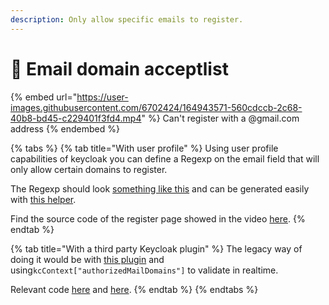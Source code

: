```yaml
---
description: Only allow specific emails to register.
---
```


# 💂 Email domain acceptlist

{% embed url="https://user-images.githubusercontent.com/6702424/164943571-560cdccb-2c68-40b8-bd45-c229401f3fd4.mp4" %}
Can't register with a @gmail.com address
{% endembed %}

{% tabs %}
{% tab title="With user profile" %}
Using user profile capabilities of keycloak you can define a Regexp on the email field that will only allow certain domains to register. &#x20;

The Regexp should look [something like this](https://github.com/etalab/sill-web/blob/20e1500166708da75fcad4ebfb9f6e1d39b462c0/src/ui/components/KcApp/kcContext.ts#L53) and can be generated easily with [this helper](https://github.com/etalab/sill-web/blob/main/src/bin/emails\_domain\_accept\_list\_helper.ts). &#x20;

Find the source code of the register page showed in the video [here](https://github.com/etalab/sill-web/blob/main/src/ui/components/KcApp/RegisterUserProfile.tsx).
{% endtab %}

{% tab title="With a third party Keycloak plugin" %}
The legacy way of doing it would be with [this plugin](https://github.com/micedre/keycloak-mail-whitelisting) and using`kcContext["authorizedMailDomains"]` to validate in realtime. &#x20;

Relevant code [here](https://github.com/garronej/keycloakify-demo-app/blob/a316ea0046976e6d435a33e896cb9e3d1873c124/src/KcApp/kcContext.ts#L11) and [here](https://github.com/garronej/keycloakify-demo-app/blob/a316ea0046976e6d435a33e896cb9e3d1873c124/src/KcApp/kcContext.ts#L35-L41).
{% endtab %}
{% endtabs %}


